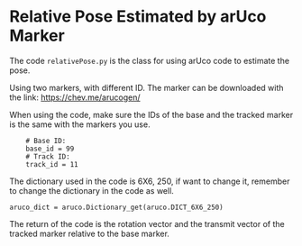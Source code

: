 # Relative Pose Estimated by arUco Marker

The code `relativePose.py` is the class for using arUco code to estimate the pose.

Using two markers, with different ID. 
The marker can be downloaded with the link: https://chev.me/arucogen/

When using the code, make sure the IDs of the base and the tracked marker is the same with the markers you use.
```    
    # Base ID:
    base_id = 99
    # Track ID:
    track_id = 11
```

The dictionary used in the code is 6X6, 250, if want to change it, remember to change the dictionary in the code as well.
```
aruco_dict = aruco.Dictionary_get(aruco.DICT_6X6_250)
```
The return of the code is the rotation vector and the transmit vector of the tracked marker relative to the base marker.